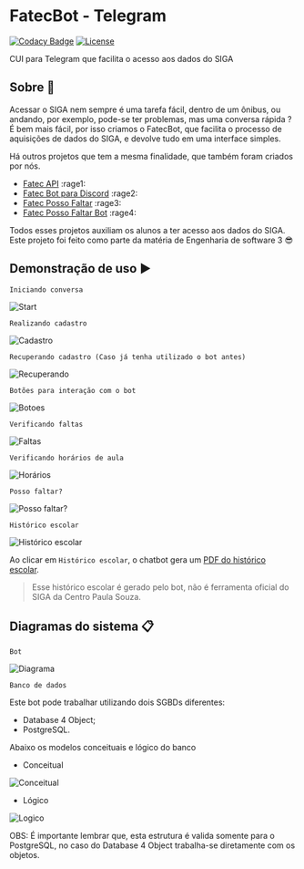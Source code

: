 # FatecBot - Telegram

[![Codacy Badge](https://api.codacy.com/project/badge/Grade/3a96b4937e2d47be8da54e26a0a7e8e9)](https://www.codacy.com/app/M3nin0/FatecBot?utm_source=github.com&amp;utm_medium=referral&amp;utm_content=IHCF/FatecBot&amp;utm_campaign=Badge_Grade)
[![License](https://img.shields.io/badge/License-BSD%202--Clause-orange.svg)](https://opensource.org/licenses/BSD-2-Clause)

CUI para Telegram que facilita o acesso aos dados do SIGA

## Sobre :speech_balloon:

Acessar o SIGA nem sempre é uma tarefa fácil, dentro de um ônibus, ou andando, por exemplo, pode-se ter problemas, mas uma conversa rápida ? É bem mais fácil, por isso criamos o FatecBot, que facilita o processo de aquisições de dados do SIGA, e devolve tudo em uma interface simples.

Há outros projetos que tem a mesma finalidade, que também foram criados por nós.

- [Fatec API](https://github.com/filipemeneses/fatec-api) :rage1:
- [Fatec Bot para Discord](https://github.com/M3nin0/fatec-bot) :rage2:
- [Fatec Posso Faltar](https://github.com/filipemeneses/fatec-posso-faltar) :rage3:
- [Fatec Posso Faltar Bot](https://github.com/IHCF/posso-faltar-bot) :rage4:

Todos esses projetos auxiliam os alunos a ter acesso aos dados do SIGA. Este projeto foi feito como parte da matéria de Engenharia de software 3 :sunglasses:

## Demonstração de uso :arrow_forward:

```Iniciando conversa```

![Start](imagens_bot/start.png)


``` Realizando cadastro ```

![Cadastro](imagens_bot/cadastro_1.png)

``` Recuperando cadastro (Caso já tenha utilizado o bot antes) ```

![Recuperando](imagens_bot/recuperar_1.png)

``` Botões para interação com o bot ```

![Botoes](imagens_bot/botoes_1.png)

``` Verificando faltas ```

![Faltas](imagens_bot/ver-faltas.gif)

``` Verificando horários de aula ```

![Horários](imagens_bot/ver-horarios.gif)

``` Posso faltar? ```

![Posso faltar?](imagens_bot/posso-faltar.gif)

``` Histórico escolar ```

![Histórico escolar](imagens_bot/historico-escolar.gif)

Ao clicar em `Histórico escolar`, o chatbot gera um [PDF do histórico escolar](imagens_bot/historico-escolar.pdf).

> Esse histórico escolar é gerado pelo bot, não é ferramenta oficial do SIGA da Centro Paula Souza.

## Diagramas do sistema :clipboard:

``` Bot ```


![Diagrama](https://github.com/IHCF/FatecBot/blob/master/diagramas/class_11.png)


``` Banco de dados ```

Este bot pode trabalhar utilizando dois SGBDs diferentes:
* Database 4 Object;
* PostgreSQL.

Abaixo os modelos conceituais e lógico do banco

* Conceitual

![Conceitual](diagramas/conceitual-db.jpg)

* Lógico

![Logico](diagramas/logico-db.jpg)

OBS: É importante lembrar que, esta estrutura é valida somente para o PostgreSQL, no caso do Database 4 Object trabalha-se diretamente com os objetos.
